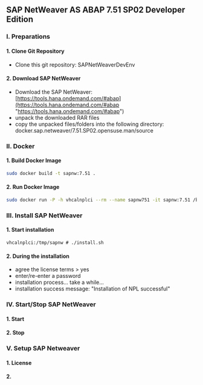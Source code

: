 ## SAP NetWeaver AS ABAP 7.51 SP02 Developer Edition

### I. Preparations

#### 1. Clone Git Repository
+ Clone this git repository: SAPNetWeaverDevEnv

#### 2. Download SAP NetWeaver
+ Download the SAP NetWeaver:
      [https://tools.hana.ondemand.com/#abap](https://tools.hana.ondemand.com/#abap "https://tools.hana.ondemand.com/#abap")
+ unpack the downloaded RAR files
+ copy the unpacked files/folders into the following directory:
      docker.sap.netweaver/7.51.SP02.opensuse.man/source

### II. Docker

#### 1. Build Docker Image
```bash
sudo docker build -t sapnw:7.51 .
```

#### 2. Run Docker Image
```bash
sudo docker run -P -h vhcalnplci --rm --name sapnw751 -it sapnw:7.51 /bin/bash
```

### III. Install SAP NetWeaver
#### 1. Start installation
```
vhcalnplci:/tmp/sapnw # ./install.sh
```

#### 2. During the installation
+ agree the license terms > yes
+ enter/re-enter a password
+ installation process... take a while...
+ installation success message: "Installation of NPL successful"

### IV. Start/Stop SAP NetWeaver

#### 1. Start

#### 2. Stop

### V. Setup SAP Netweaver

#### 1. License

#### 2.
